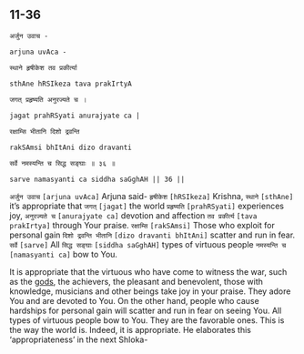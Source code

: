 ## <a name='_36'></a>11-36


```shloka-sa
अर्जुन उवाच -
```
```shloka-sa-hk
arjuna uvAca -
```
```shloka-sa
स्थाने हृषीकेश तव प्रकीर्त्या
```
```shloka-sa-hk
sthAne hRSIkeza tava prakIrtyA
```
```shloka-sa
जगत् प्रहृष्यति अनुरज्यते च ।
```
```shloka-sa-hk
jagat prahRSyati anurajyate ca |
```
```shloka-sa
रक्षाम्सि भीतानि दिशो द्रवन्ति
```
```shloka-sa-hk
rakSAmsi bhItAni dizo dravanti
```
```shloka-sa
सर्वे नमस्यन्ति च सिद्ध सङ्घाः ॥ ३६ ॥
```
```shloka-sa-hk
sarve namasyanti ca siddha saGghAH || 36 ||
```

`अर्जुन उवाच` `[arjuna uvAca]` Arjuna said- `हृषीकेश` `[hRSIkeza]` Krishna, `स्थाने` `[sthAne]` it’s appropriate that `जगत्` `[jagat]` the world `प्रहृष्यति` `[prahRSyati]` experiences joy, `अनुरज्यते च` `[anurajyate ca]` devotion and affection `तव प्रकीर्त्य` `[tava prakIrtya]` through Your praise. `रक्षाम्सि` `[rakSAmsi]` Those who exploit for personal gain `दिशो द्रवन्ति भीतानि` `[dizo dravanti bhItAni]` scatter and run in fear. `सर्वे` `[sarve]` All `सिद्ध सङ्घाः` `[siddha saGghAH]` types of virtuous people `नमस्यन्ति च` `[namasyanti ca]` bow to You.

It is appropriate that the virtuous who have come to witness the war, such as the [gods](gods_and_other_powers), the achievers, the pleasant and benevolent, those with knowledge, musicians and other beings take joy in your praise. They adore You and are devoted to You. 
On the other hand, people who cause hardships for personal gain will scatter and run in fear on seeing You.
All types of virtuous people bow to You. They are the favorable ones. This is the way the world is. Indeed, it is appropriate.
He elaborates this ‘appropriateness’ in the next Shloka-


